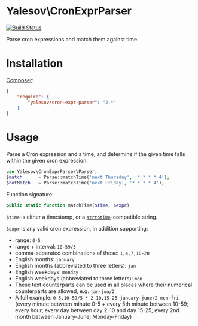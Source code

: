 # Yalesov\CronExprParser

[![Build Status](https://secure.travis-ci.org/yalesov/cron-expr-parser.png)](http://travis-ci.org/yalesov/cron-expr-parser)

Parse cron expressions and match them against time.

# Installation

[Composer](http://getcomposer.org/):

```json
{
    "require": {
        "yalesov/cron-expr-parser": "2.*"
    }
}
```

# Usage

Parse a Cron expression and a time, and determine if the given time falls within the given cron expression.

```php
use Yalesov\CronExprParser\Parser;
$match      = Parse::matchTime('next Thursday', '* * * * 4');
$notMatch   = Parse::matchTime('next Friday', '* * * * 4');
```

Function signature:

```php
public static function matchTime($time, $expr)
```

`$time` is either a timestamp, or a [`strtotime`](http://php.net/manual/en/function.strtotime.php)-compatible string.

`$expr` is any valid cron expression, in addition supporting:
- range: `0-5`
- range + interval: `10-59/5`
- comma-separated combinations of these: `1,4,7,10-20`
- English months: `january`
- English months (abbreviated to three letters): `jan`
- English weekdays: `monday`
- English weekdays (abbreviated to three letters): `mon`
- These text counterparts can be used in all places where their numerical counterparts are allowed, e.g. `jan-jun/2`
- A full example: `0-5,10-59/5 * 2-10,15-25 january-june/2 mon-fri` (every minute between minute 0-5 + every 5th minute between 10-59; every hour; every day between day 2-10 and day 15-25; every 2nd month between January-June; Monday-Friday)
